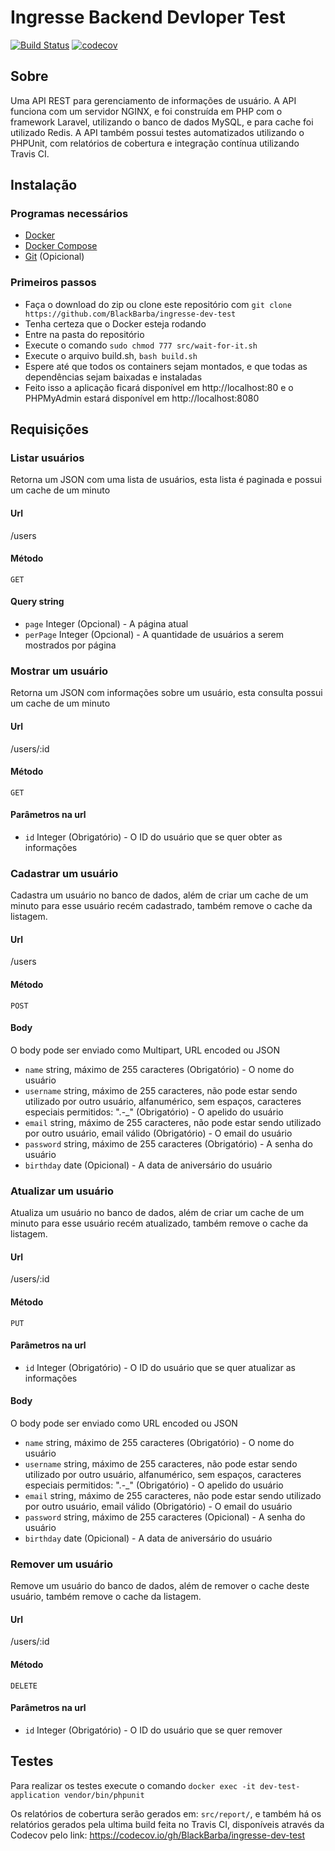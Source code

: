 # Ingresse Backend Devloper Test

[![Build Status](https://travis-ci.com/BlackBarba/ingresse-dev-test.svg?branch=master)](https://travis-ci.com/BlackBarba/ingresse-dev-test)
[![codecov](https://codecov.io/gh/BlackBarba/ingresse-dev-test/branch/master/graph/badge.svg)](https://codecov.io/gh/BlackBarba/ingresse-dev-test)

## Sobre
Uma API REST para gerenciamento de informações de usuário.
A API funciona com um servidor NGINX, e foi construída em PHP com o framework Laravel, utilizando o banco de dados MySQL, e para cache foi utilizado Redis. A API também possui testes automatizados utilizando o PHPUnit, com relatórios de cobertura e integração contínua utilizando Travis CI.

## Instalação
### Programas necessários
- [Docker](https://www.docker.com/)
- [Docker Compose](https://docs.docker.com/compose/)
- [Git](https://git-scm.com/) (Opicional)
### Primeiros passos
- Faça o download do zip ou clone este repositório com `git clone https://github.com/BlackBarba/ingresse-dev-test`
- Tenha certeza que o Docker esteja rodando
- Entre na pasta do repositório
- Execute o comando `sudo chmod 777 src/wait-for-it.sh`
- Execute o arquivo build.sh, `bash build.sh`
- Espere até que todos os containers sejam montados, e que todas as dependências sejam baixadas e instaladas
- Feito isso a aplicação ficará disponível em http://localhost:80 e o PHPMyAdmin estará disponível em http://localhost:8080
## Requisições
### Listar usuários
Retorna um JSON com uma lista de usuários, esta lista é paginada e possui um cache de um minuto
#### Url
/users
#### Método
`GET`
#### Query string
- `page` Integer (Opcional) - A página atual
- `perPage` Integer (Opcional) - A quantidade de usuários a serem mostrados por página


### Mostrar um usuário
Retorna um JSON com informações sobre um usuário, esta consulta possui um cache de um minuto
#### Url
/users/:id
#### Método
`GET`
#### Parâmetros na url
- `id` Integer (Obrigatório) - O ID do usuário que se quer obter as informações


### Cadastrar um usuário
Cadastra um usuário no banco de dados, além de criar um cache de um minuto para esse usuário recém cadastrado, também remove o cache da listagem.
#### Url
/users
#### Método
`POST`
#### Body

O body pode ser enviado como Multipart, URL encoded ou JSON

- `name` string, máximo de 255 caracteres (Obrigatório) - O nome do usuário
- `username` string, máximo de 255 caracteres, não pode estar sendo utilizado por outro usuário, alfanumérico, sem espaços, caracteres especiais permitidos: ".-_" (Obrigatório) - O apelido do usuário
- `email` string, máximo de 255 caracteres, não pode estar sendo utilizado por outro usuário, email válido (Obrigatório) - O email do usuário
- `password` string, máximo de 255 caracteres (Obrigatório) - A senha do usuário
- `birthday` date (Opicional) - A data de aniversário do usuário


### Atualizar um usuário
Atualiza um usuário no banco de dados, além de criar um cache de um minuto para esse usuário recém atualizado, também remove o cache da listagem.
#### Url
/users/:id
#### Método
`PUT`
#### Parâmetros na url
- `id` Integer (Obrigatório) - O ID do usuário que se quer atualizar as informações
#### Body

O body pode ser enviado como URL encoded ou JSON

- `name` string, máximo de 255 caracteres (Obrigatório) - O nome do usuário
- `username` string, máximo de 255 caracteres, não pode estar sendo utilizado por outro usuário, alfanumérico, sem espaços, caracteres especiais permitidos: ".-_" (Obrigatório) - O apelido do usuário
- `email` string, máximo de 255 caracteres, não pode estar sendo utilizado por outro usuário, email válido (Obrigatório) - O email do usuário
- `password` string, máximo de 255 caracteres (Opicional) - A senha do usuário
- `birthday` date (Opicional) - A data de aniversário do usuário

### Remover um usuário
Remove um usuário do banco de dados, além de remover o cache deste usuário, também remove o cache da listagem.
#### Url
/users/:id
#### Método
`DELETE`
#### Parâmetros na url
- `id` Integer (Obrigatório) - O ID do usuário que se quer remover

## Testes

Para realizar os testes execute o comando `docker exec -it dev-test-application vendor/bin/phpunit`

Os relatórios de cobertura serão gerados em:  `src/report/`, e também há os relatórios gerados pela ultima build feita no Travis CI, disponíveis através da Codecov pelo link: https://codecov.io/gh/BlackBarba/ingresse-dev-test